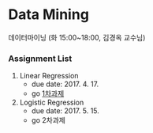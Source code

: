 # Data Mining
데이터마이닝 (화 15:00~18:00, 김경옥 교수님)

### Assignment List
1. Linear Regression
    - due date: 2017. 4. 17.
    - go [1차과제](./DataMining_Assignment01.ipynb)
2. Logistic Regression
   - due date: 2017. 5. 15.
   - go 2차과제

